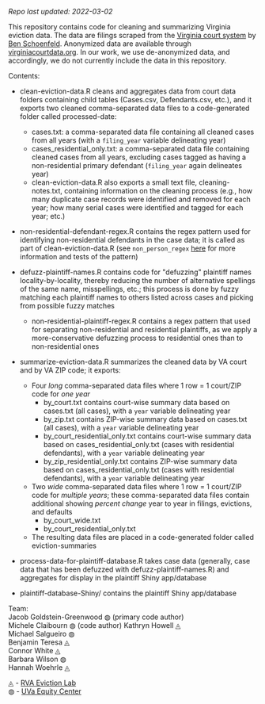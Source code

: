 _Repo last updated: 2022-03-02_

This repository contains code for cleaning and summarizing Virginia eviction data. The data are filings scraped from the [Virginia court system](www.courts.state.va.us) by [Ben Schoenfeld](https://github.com/bschoenfeld). Anonymized data are available through [virginiacourtdata.org](https://virginiacourtdata.org/). In our work, we use de-anonymized data, and accordingly, we do not currently include the data in this repository.

Contents:

- clean-eviction-data.R cleans and aggregates data from court data folders containing child tables (Cases.csv, Defendants.csv, etc.), and it exports two cleaned comma-separated data files to a code-generated folder called processed-date:
    - cases.txt: a comma-separated data file containing all cleaned cases from all years (with a `filing_year` variable delineating year)
    - cases_residential_only.txt: a comma-separated data file containing cleaned cases from all years, excluding cases tagged as having a non-residential primary defendant (`filing_year` again delineates year)
    - clean-eviction-data.R also exports a small text file, cleaning-notes.txt, containing information on the cleaning process (e.g., how many duplicate case records were identified and removed for each year; how many serial cases were identified and tagged for each year; etc.)

- non-residential-defendant-regex.R contains the regex pattern used for identifying non-residential defendants in the case data; it is called as part of clean-eviction-data.R (see `non_person_regex` [here](https://github.com/jacob-gg/manager) for more information and tests of the pattern)

- defuzz-plaintiff-names.R contains code for "defuzzing" plaintiff names locality-by-locality, thereby reducing the number of alternative spellings of the same name, misspellings, etc.; this process is done by fuzzy matching each plaintiff names to others listed across cases and picking from possible fuzzy matches
  - non-residential-plaintiff-regex.R contains a regex pattern that used for separating non-residential and residential plaintiffs, as we apply a more-conservative defuzzing process to residential ones than to non-residential ones

- summarize-eviction-data.R summarizes the cleaned data by VA court and by VA ZIP code; it exports:
    - Four _long_ comma-separated data files where 1 row = 1 court/ZIP code for _one year_
        - by_court.txt contains court-wise summary data based on cases.txt (all cases), with a `year` variable delineating year
        - by_zip.txt contains ZIP-wise summary data based on cases.txt (all cases), with a `year` variable delineating year
        - by_court_residential_only.txt contains court-wise summary data based on cases_residential_only.txt (cases with residential defendants), with a `year` variable delineating year
        - by_zip_residential_only.txt contains ZIP-wise summary data based on cases_residential_only.txt (cases with residential defendants), with a `year` variable delineating year
    - Two _wide_ comma-separated data files where 1 row = 1 court/ZIP code for _multiple years_; these comma-separated data files contain additional showing *percent change* year to year in filings, evictions, and defaults
        - by_court_wide.txt
        - by_court_residential_only.txt
    - The resulting data files are placed in a code-generated folder called eviction-summaries

- process-data-for-plaintiff-database.R takes case data (generally, case data that has been defuzzed with defuzz-plaintiff-names.R) and aggregates for display in the plaintiff Shiny app/database

- plaintiff-database-Shiny/ contains the plaintiff Shiny app/database

Team:  
Jacob Goldstein-Greenwood &#9677; (primary code author)  
Michele Claibourn &#9677; (code author)
Kathryn Howell &#9708;  
Michael Salgueiro &#9677;  
Benjamin Teresa &#9708;  
Connor White &#9708;  
Barbara Wilson &#9677;  
Hannah Woehrle &#9708;  

&#9708; - [RVA Eviction Lab](https://rampages.us/rvaevictionlab/)  
&#9677; - [UVa Equity Center](https://virginiaequitycenter.org/)
